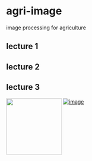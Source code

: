 # agri-image
image processing for agriculture

## lecture 1  


## lecture 2  

## lecture 3  
 <img src = "http://park.itc.u-tokyo.ac.jp/Field-Phenomics/ninolab/PhenotypingTools/figures/EasyPCC1.jpg" width="150" ALIGN="left" />[![image](https://colab.research.google.com/assets/colab-badge.svg)](https://colab.research.google.com/github.com/oceam/agri-image/Lecture%203%20Calculate_Plant_Coverage.ipynb) <br> 


